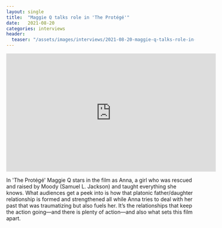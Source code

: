 ```yaml
---
layout: single
title:  "Maggie Q talks role in 'The Protégé'"
date:   2021-08-20
categories: interviews
header:
  teaser: "/assets/images/interviews/2021-08-20-maggie-q-talks-role-in-the-protege.jpg"
---
```


<iframe width="560" height="315" src="https://www.youtube.com/embed/107trqGjvJs?si=0QCFHMC22hsA3dsA" title="YouTube video player" frameborder="0" allow="accelerometer; autoplay; clipboard-write; encrypted-media; gyroscope; picture-in-picture; web-share" referrerpolicy="strict-origin-when-cross-origin" allowfullscreen></iframe>

In 'The Protégé' Maggie Q stars in the film as Anna, a girl who was rescued and raised by Moody (Samuel L. Jackson) and taught everything she knows. What audiences get a peek into is how that platonic father/daughter relationship is formed and strengthened all while Anna tries to deal with her past that was traumatizing but also fuels her. It’s the relationships that keep the action going—and there is plenty of action—and also what sets this film apart.

